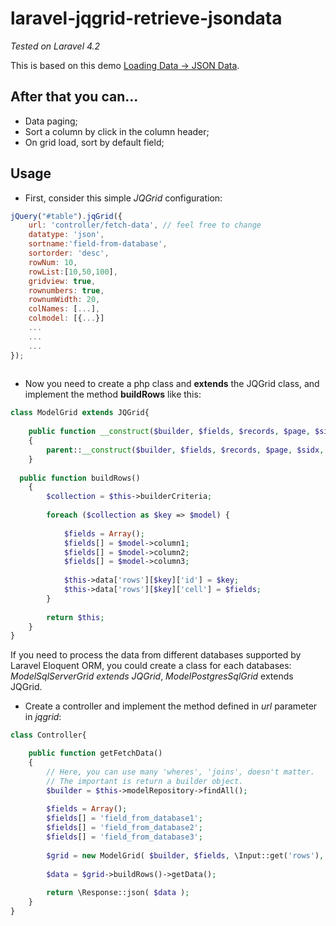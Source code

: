 # laravel-jqgrid-retrieve-jsondata

*Tested on Laravel 4.2*

This is based on this demo [Loading Data -> JSON Data](http://www.trirand.com/blog/jqgrid/jqgrid.html "Loading Data -> JSON Data").

## After that you can...
* Data paging;
* Sort a column by click in the column header;
* On grid load, sort by default field;

## Usage
* First, consider this simple *JQGrid* configuration:
```javascript
jQuery("#table").jqGrid({
	url: 'controller/fetch-data', // feel free to change
	datatype: 'json',
	sortname:'field-from-database',
	sortorder: 'desc',
	rowNum: 10,
	rowList:[10,50,100],
	gridview: true,
	rownumbers: true,
	rownumWidth: 20,
	colNames: [...],
	colmodel: [{...}]
	...
	...
	...
});
		
```

* Now you need to create a php class and **extends** the JQGrid class, and implement the method **buildRows** like this:
```php
class ModelGrid extends JQGrid{
	
	public function __construct($builder, $fields, $records, $page, $sidx, $sord)
	{
		parent::__construct($builder, $fields, $records, $page, $sidx, $sord);
	}
  
  public function buildRows()
	{
		$collection = $this->builderCriteria;
		
		foreach ($collection as $key => $model) {
			
			$fields = Array();
			$fields[] = $model->column1;
			$fields[] = $model->column2;
			$fields[] = $model->column3;
			
			$this->data['rows'][$key]['id'] = $key;
			$this->data['rows'][$key]['cell'] = $fields;
		}
		
		return $this;
	}
}
```
If you need to process the data from different databases supported by Laravel Eloquent ORM, you could create a class for each databases: *ModelSqlServerGrid extends JQGrid*, *ModelPostgresSqlGrid* extends JQGrid.

* Create a controller and implement the method defined in *url* parameter in *jqgrid*:

```php
class Controller{

	public function getFetchData()
	{
		// Here, you can use many 'wheres', 'joins', doesn't matter.
		// The important is return a builder object.
		$builder = $this->modelRepository->findAll();
		
		$fields = Array();
		$fields[] = 'field_from_database1';
		$fields[] = 'field_from_database2';
		$fields[] = 'field_from_database3';
		
		$grid = new ModelGrid( $builder, $fields, \Input::get('rows'), \Input::get('page'), \Input::get('sidx'), \Input::get('sord') );
		
		$data = $grid->buildRows()->getData();
		
		return \Response::json( $data );
	}
}
```
